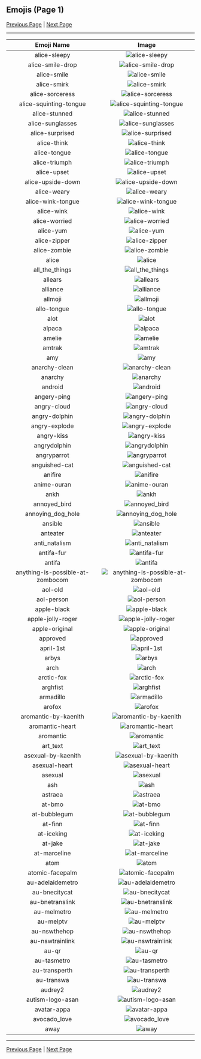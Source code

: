 
## Emojis (Page 1)

[Previous Page](/docs/lgbtintech/page-+-0000.md)
  | [Next Page](/docs/lgbtintech/page-a-0002.md)

<hr />

|Emoji Name|Image|
| :-: | :-: |
|alice-sleepy| ![alice-sleepy](/emojis/lgbtintech/alice-sleepy.png)|
|alice-smile-drop| ![alice-smile-drop](/emojis/lgbtintech/alice-smile-drop.png)|
|alice-smile| ![alice-smile](/emojis/lgbtintech/alice-smile.png)|
|alice-smirk| ![alice-smirk](/emojis/lgbtintech/alice-smirk.png)|
|alice-sorceress| ![alice-sorceress](/emojis/lgbtintech/alice-sorceress.png)|
|alice-squinting-tongue| ![alice-squinting-tongue](/emojis/lgbtintech/alice-squinting-tongue.png)|
|alice-stunned| ![alice-stunned](/emojis/lgbtintech/alice-stunned.png)|
|alice-sunglasses| ![alice-sunglasses](/emojis/lgbtintech/alice-sunglasses.png)|
|alice-surprised| ![alice-surprised](/emojis/lgbtintech/alice-surprised.png)|
|alice-think| ![alice-think](/emojis/lgbtintech/alice-think.png)|
|alice-tongue| ![alice-tongue](/emojis/lgbtintech/alice-tongue.png)|
|alice-triumph| ![alice-triumph](/emojis/lgbtintech/alice-triumph.png)|
|alice-upset| ![alice-upset](/emojis/lgbtintech/alice-upset.png)|
|alice-upside-down| ![alice-upside-down](/emojis/lgbtintech/alice-upside-down.png)|
|alice-weary| ![alice-weary](/emojis/lgbtintech/alice-weary.png)|
|alice-wink-tongue| ![alice-wink-tongue](/emojis/lgbtintech/alice-wink-tongue.png)|
|alice-wink| ![alice-wink](/emojis/lgbtintech/alice-wink.png)|
|alice-worried| ![alice-worried](/emojis/lgbtintech/alice-worried.png)|
|alice-yum| ![alice-yum](/emojis/lgbtintech/alice-yum.png)|
|alice-zipper| ![alice-zipper](/emojis/lgbtintech/alice-zipper.png)|
|alice-zombie| ![alice-zombie](/emojis/lgbtintech/alice-zombie.png)|
|alice| ![alice](/emojis/lgbtintech/alice.png)|
|all_the_things| ![all_the_things](/emojis/lgbtintech/all_the_things.jpg)|
|allears| ![allears](/emojis/lgbtintech/allears.gif)|
|alliance| ![alliance](/emojis/lgbtintech/alliance.png)|
|allmoji| ![allmoji](/emojis/lgbtintech/allmoji.gif)|
|allo-tongue| ![allo-tongue](/emojis/lgbtintech/allo-tongue.gif)|
|alot| ![alot](/emojis/lgbtintech/alot.png)|
|alpaca| ![alpaca](/emojis/lgbtintech/alpaca.gif)|
|amelie| ![amelie](/emojis/lgbtintech/amelie.jpg)|
|amtrak| ![amtrak](/emojis/lgbtintech/amtrak.png)|
|amy| ![amy](/emojis/lgbtintech/amy.gif)|
|anarchy-clean| ![anarchy-clean](/emojis/lgbtintech/anarchy-clean.png)|
|anarchy| ![anarchy](/emojis/lgbtintech/anarchy.png)|
|android| ![android](/emojis/lgbtintech/android.png)|
|angery-ping| ![angery-ping](/emojis/lgbtintech/angery-ping.png)|
|angry-cloud| ![angry-cloud](/emojis/lgbtintech/angry-cloud.png)|
|angry-dolphin| ![angry-dolphin](/emojis/lgbtintech/angry-dolphin.png)|
|angry-explode| ![angry-explode](/emojis/lgbtintech/angry-explode.gif)|
|angry-kiss| ![angry-kiss](/emojis/lgbtintech/angry-kiss.png)|
|angrydolphin| ![angrydolphin](/emojis/lgbtintech/angrydolphin.png)|
|angryparrot| ![angryparrot](/emojis/lgbtintech/angryparrot.gif)|
|anguished-cat| ![anguished-cat](/emojis/lgbtintech/anguished-cat.png)|
|anifire| ![anifire](/emojis/lgbtintech/anifire.gif)|
|anime-ouran| ![anime-ouran](/emojis/lgbtintech/anime-ouran.png)|
|ankh| ![ankh](/emojis/lgbtintech/ankh.png)|
|annoyed_bird| ![annoyed_bird](/emojis/lgbtintech/annoyed_bird.png)|
|annoying_dog_hole| ![annoying_dog_hole](/emojis/lgbtintech/annoying_dog_hole.png)|
|ansible| ![ansible](/emojis/lgbtintech/ansible.png)|
|anteater| ![anteater](/emojis/lgbtintech/anteater.jpg)|
|anti_natalism| ![anti_natalism](/emojis/lgbtintech/anti_natalism.jpg)|
|antifa-fur| ![antifa-fur](/emojis/lgbtintech/antifa-fur.png)|
|antifa| ![antifa](/emojis/lgbtintech/antifa.png)|
|anything-is-possible-at-zombocom| ![anything-is-possible-at-zombocom](/emojis/lgbtintech/anything-is-possible-at-zombocom.gif)|
|aol-old| ![aol-old](/emojis/lgbtintech/aol-old.jpg)|
|aol-person| ![aol-person](/emojis/lgbtintech/aol-person.jpg)|
|apple-black| ![apple-black](/emojis/lgbtintech/apple-black.png)|
|apple-jolly-roger| ![apple-jolly-roger](/emojis/lgbtintech/apple-jolly-roger.png)|
|apple-original| ![apple-original](/emojis/lgbtintech/apple-original.png)|
|approved| ![approved](/emojis/lgbtintech/approved.png)|
|april-1st| ![april-1st](/emojis/lgbtintech/april-1st.png)|
|arbys| ![arbys](/emojis/lgbtintech/arbys.png)|
|arch| ![arch](/emojis/lgbtintech/arch.png)|
|arctic-fox| ![arctic-fox](/emojis/lgbtintech/arctic-fox.jpg)|
|arghfist| ![arghfist](/emojis/lgbtintech/arghfist.gif)|
|armadillo| ![armadillo](/emojis/lgbtintech/armadillo.png)|
|arofox| ![arofox](/emojis/lgbtintech/arofox.png)|
|aromantic-by-kaenith| ![aromantic-by-kaenith](/emojis/lgbtintech/aromantic-by-kaenith.png)|
|aromantic-heart| ![aromantic-heart](/emojis/lgbtintech/aromantic-heart.png)|
|aromantic| ![aromantic](/emojis/lgbtintech/aromantic.png)|
|art_text| ![art_text](/emojis/lgbtintech/art_text.png)|
|asexual-by-kaenith| ![asexual-by-kaenith](/emojis/lgbtintech/asexual-by-kaenith.png)|
|asexual-heart| ![asexual-heart](/emojis/lgbtintech/asexual-heart.png)|
|asexual| ![asexual](/emojis/lgbtintech/asexual.png)|
|ash| ![ash](/emojis/lgbtintech/ash.gif)|
|astraea| ![astraea](/emojis/lgbtintech/astraea.png)|
|at-bmo| ![at-bmo](/emojis/lgbtintech/at-bmo.png)|
|at-bubblegum| ![at-bubblegum](/emojis/lgbtintech/at-bubblegum.png)|
|at-finn| ![at-finn](/emojis/lgbtintech/at-finn.png)|
|at-iceking| ![at-iceking](/emojis/lgbtintech/at-iceking.png)|
|at-jake| ![at-jake](/emojis/lgbtintech/at-jake.png)|
|at-marceline| ![at-marceline](/emojis/lgbtintech/at-marceline.png)|
|atom| ![atom](/emojis/lgbtintech/atom.png)|
|atomic-facepalm| ![atomic-facepalm](/emojis/lgbtintech/atomic-facepalm.png)|
|au-adelaidemetro| ![au-adelaidemetro](/emojis/lgbtintech/au-adelaidemetro.png)|
|au-bnecitycat| ![au-bnecitycat](/emojis/lgbtintech/au-bnecitycat.png)|
|au-bnetranslink| ![au-bnetranslink](/emojis/lgbtintech/au-bnetranslink.png)|
|au-melmetro| ![au-melmetro](/emojis/lgbtintech/au-melmetro.png)|
|au-melptv| ![au-melptv](/emojis/lgbtintech/au-melptv.png)|
|au-nswthehop| ![au-nswthehop](/emojis/lgbtintech/au-nswthehop.png)|
|au-nswtrainlink| ![au-nswtrainlink](/emojis/lgbtintech/au-nswtrainlink.png)|
|au-qr| ![au-qr](/emojis/lgbtintech/au-qr.png)|
|au-tasmetro| ![au-tasmetro](/emojis/lgbtintech/au-tasmetro.png)|
|au-transperth| ![au-transperth](/emojis/lgbtintech/au-transperth.png)|
|au-transwa| ![au-transwa](/emojis/lgbtintech/au-transwa.png)|
|audrey2| ![audrey2](/emojis/lgbtintech/audrey2.gif)|
|autism-logo-asan| ![autism-logo-asan](/emojis/lgbtintech/autism-logo-asan.png)|
|avatar-appa| ![avatar-appa](/emojis/lgbtintech/avatar-appa.png)|
|avocado_love| ![avocado_love](/emojis/lgbtintech/avocado_love.png)|
|away| ![away](/emojis/lgbtintech/away.png)|

<hr/>

[Previous Page](/docs/lgbtintech/page-+-0000.md)
  | [Next Page](/docs/lgbtintech/page-a-0002.md)